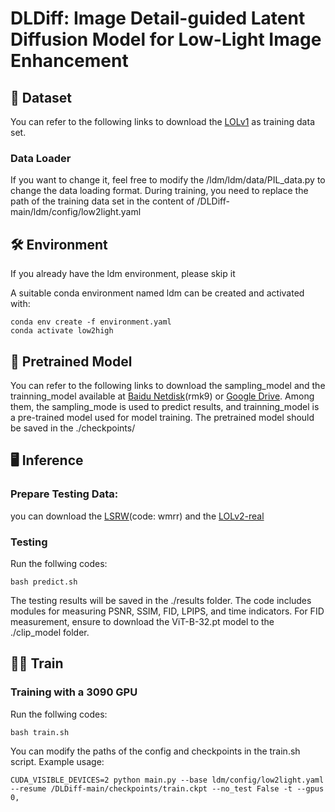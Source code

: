 # DLDiff: Image Detail-guided Latent Diffusion Model for Low-Light Image Enhancement

## 🧊 Dataset
You can refer to the following links to download the [LOLv1](https://drive.google.com/file/d/157bjO1_cFuSd0HWDUuAmcHRJDVyWpOxB/view) as training data set.

### Data Loader
If you want to change it, feel free to modify the /ldm/ldm/data/PIL_data.py to change the data loading format.
During training, you need to replace the path of the training data set in the content of /DLDiff-main/ldm/config/low2light.yaml

## 🛠️ Environment
If you already have the ldm environment, please skip it

A suitable conda environment named ldm can be created and activated with:
```
conda env create -f environment.yaml
conda activate low2high
```

## 🌟 Pretrained Model
You can refer to the following links to download the sampling_model and the trainning_model available at [Baidu Netdisk](https://pan.baidu.com/s/1WOHXsovv1Dd5lbKEhU9VWg?pwd=rmk9)(rmk9) or [Google Drive](https://drive.google.com/drive/folders/1XxzJszsZiICG-Gr5kXi1Mc5QNKIamsHm?usp=drive_link).
Among them, the sampling_mode is used to predict results, and trainning_model is a pre-trained model used for model training.
The pretrained model should be saved in the ./checkpoints/

## 🖥️ Inference
### Prepare Testing Data:
you can download the [LSRW](https://pan.baidu.com/s/1XHWQAS0ZNrnCyZ-bq7MKvA)(code: wmrr) and the [LOLv2-real](https://drive.google.com/file/d/1dzuLCk9_gE2bFF222n3-7GVUlSVHpMYC/view)
### Testing
Run the follwing codes:
```
bash predict.sh
```
The testing results will be saved in the ./results folder.
The code includes modules for measuring PSNR, SSIM, FID, LPIPS, and time indicators. For FID measurement, ensure to download the ViT-B-32.pt model to the ./clip_model folder.

## 🧑‍💻 Train
### Training with a 3090 GPU
Run the follwing codes:
```
bash train.sh
```
You can modify the paths of the config and checkpoints in the train.sh script.
Example usage:
```
CUDA_VISIBLE_DEVICES=2 python main.py --base ldm/config/low2light.yaml --resume /DLDiff-main/checkpoints/train.ckpt --no_test False -t --gpus 0,
```

